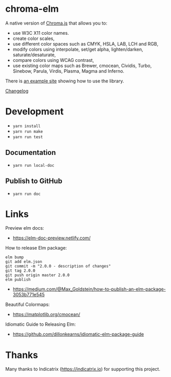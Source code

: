 # chroma-elm
A native version of [Chroma.js](https://gka.github.io/chroma.js) that allows you to:
 * use W3C X11 color names.   
 * create color scales, 
 * use different color spaces such as CMYK, HSLA, LAB, LCH and RGB, 
 * modify colors using interpolate, set/get alpha, lighten/darken, saturate/desaturate,
 * compare colors using WCAG contrast, 
 * use existing color maps such as Brewer, cmocean, Cividis, Turbo, Sinebow, Parula, Virdis, Plasma, Magma and Inferno.

There is [an example site](https://newmana.github.io/chroma-elm/) showing how to use the library.

[Changelog](https://github.com/newmana/chroma-elm/blob/master/CHANGELOG.md)

# Development
- ```yarn install```
- ```yarn run make```
- ```yarn run test```

## Documentation
- ```yarn run local-doc```

## Publish to GitHub
- ```yarn run doc```

# Links

Preview elm docs:
- https://elm-doc-preview.netlify.com/

How to release Elm package:
```
elm bump
git add elm.json
git commit -m "2.0.0 - description of changes"
git tag 2.0.0
git push origin master 2.0.0
elm publish
``` 
- https://medium.com/@Max_Goldstein/how-to-publish-an-elm-package-3053b771e545

Beautiful Colormaps:
- https://matplotlib.org/cmocean/

Idiomatic Guide to Releasing Elm:
- https://github.com/dillonkearns/idiomatic-elm-package-guide

# Thanks

Many thanks to Indicatrix (https://indicatrix.io) for supporting this project.
